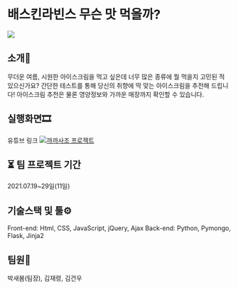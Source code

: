 # 배스킨라빈스 무슨 맛 먹을까?

<img src="https://user-images.githubusercontent.com/89994290/149581775-126b2e83-cfd3-438a-b13a-2625160b4999.jpg">

## 소개🍧
무더운 여름, 시원한 아이스크림을 먹고 싶은데 너무 많은 종류에 뭘 먹을지 고민된 적 있으신가요? 
간단한 테스트를 통해 당신의 취향에 딱 맞는 아이스크림을 추천해 드립니다! 
아이스크림 추천은 물론 영양정보와 가까운 매장까지 확인할 수 있습니다.

## 실행화면🎞
유튜브 링크
[![까까사조 프로젝트](https://youtu.be/PuOmprjn2T4)](https://youtu.be/PuOmprjn2T4) 

## ⏳ 팀 프로젝트 기간
2021.07.19~29일(11일)

## 기술스택 및 툴⚙
Front-end: Html, CSS, JavaScript, jQuery, Ajax
Back-end: Python, Pymongo, Flask, Jinja2

## 팀원🙋
박새봄(팀장), 김재령, 김건우
